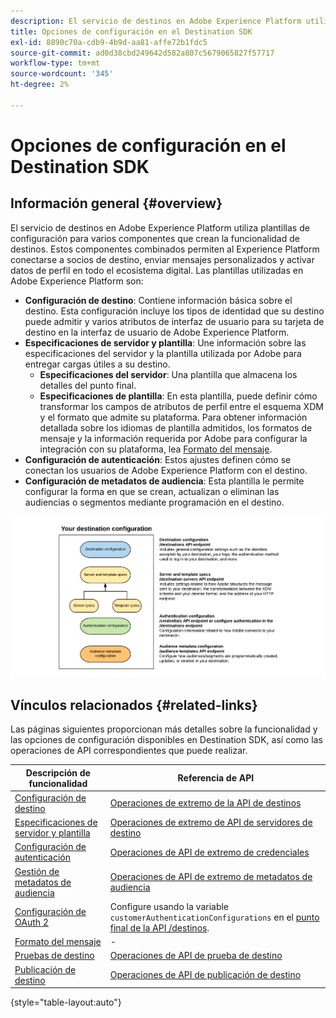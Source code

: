 ```yaml
---
description: El servicio de destinos en Adobe Experience Platform utiliza plantillas de configuración para varios componentes que crean la funcionalidad de destinos. Estos componentes combinados permiten al Experience Platform conectarse a socios de destino, enviar mensajes personalizados y activar datos de perfil en todo el ecosistema digital.
title: Opciones de configuración en el Destination SDK
exl-id: 8890c70a-cdb9-4b9d-aa81-affe72b1fdc5
source-git-commit: ad0d38cbd249642d582a807c5679065827f57717
workflow-type: tm+mt
source-wordcount: '345'
ht-degree: 2%

---
```


# Opciones de configuración en el Destination SDK

## Información general {#overview}

El servicio de destinos en Adobe Experience Platform utiliza plantillas de configuración para varios componentes que crean la funcionalidad de destinos. Estos componentes combinados permiten al Experience Platform conectarse a socios de destino, enviar mensajes personalizados y activar datos de perfil en todo el ecosistema digital. Las plantillas utilizadas en Adobe Experience Platform son:

* **Configuración de destino**: Contiene información básica sobre el destino. Esta configuración incluye los tipos de identidad que su destino puede admitir y varios atributos de interfaz de usuario para su tarjeta de destino en la interfaz de usuario de Adobe Experience Platform.
* **Especificaciones de servidor y plantilla**: Une información sobre las especificaciones del servidor y la plantilla utilizada por Adobe para entregar cargas útiles a su destino.
   * **Especificaciones del servidor**: Una plantilla que almacena los detalles del punto final.
   * **Especificaciones de plantilla**: En esta plantilla, puede definir cómo transformar los campos de atributos de perfil entre el esquema XDM y el formato que admite su plataforma. Para obtener información detallada sobre los idiomas de plantilla admitidos, los formatos de mensaje y la información requerida por Adobe para configurar la integración con su plataforma, lea [Formato del mensaje](./message-format.md).
* **Configuración de autenticación**: Estos ajustes definen cómo se conectan los usuarios de Adobe Experience Platform con el destino.
* **Configuración de metadatos de audiencia**: Esta plantilla le permite configurar la forma en que se crean, actualizan o eliminan las audiencias o segmentos mediante programación en el destino.

![Plantillas y configuraciones de Destination SDK](./assets/self-service-configuration.png)

## Vínculos relacionados {#related-links}

Las páginas siguientes proporcionan más detalles sobre la funcionalidad y las opciones de configuración disponibles en Destination SDK, así como las operaciones de API correspondientes que puede realizar.

| Descripción de funcionalidad | Referencia de API |
|--- |--- |
| [Configuración de destino](./destination-configuration.md) | [Operaciones de extremo de la API de destinos](./destination-configuration-api.md) |
| [Especificaciones de servidor y plantilla](./server-and-template-configuration.md) | [Operaciones de extremo de API de servidores de destino](./destination-server-api.md) |
| [Configuración de autenticación](./authentication-configuration.md) | [Operaciones de API de extremo de credenciales](./credentials-configuration-api.md) |
| [Gestión de metadatos de audiencia](./audience-metadata-management.md) | [Operaciones de API de extremo de metadatos de audiencia](./audience-metadata-api.md) |
| [Configuración de OAuth 2](./oauth2-authentication.md) | Configure usando la variable `customerAuthenticationConfigurations` en el [punto final de la API /destinos](./destination-configuration-api.md). |
| [Formato del mensaje](./message-format.md) | - |
| [Pruebas de destino](./test-destination.md) | [Operaciones de API de prueba de destino](./destination-testing-api.md) |
| [Publicación de destino](./configure-destination-instructions.md#publish-destination) | [Operaciones de API de publicación de destino](./destination-publish-api.md) |

{style=&quot;table-layout:auto&quot;}
